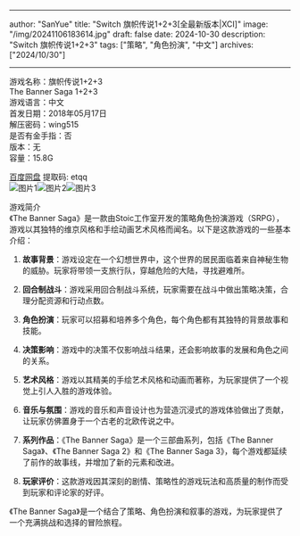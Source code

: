 
---
author: "SanYue"
title: "Switch 旗帜传说1+2+3[全最新版本|XCI]"
image: "/img/20241106183614.jpg"
draft: false
date: 2024-10-30
description: "Switch 旗帜传说1+2+3"
tags: ["策略", "角色扮演", "中文"]
archives: ["2024/10/30"]

---

游戏名称：旗帜传说1+2+3   
The Banner Saga 1+2+3    
游戏语言：中文  
首发日期：2018年05月17日  
解压密码：wing515  
是否有金手指：否  
版本：无   
容量：15.8G

[百度网盘](https://pan.baidu.com/s/1ANPdmJ3fygI-Qzwegd7plA) 提取码: etqq  
![图片1](/img/2fbcfa.jpg)![图片2](/img/43e76e.jpg)![图片3](/img/bad566.jpg)  

游戏简介  
《The Banner Saga》是一款由Stoic工作室开发的策略角色扮演游戏（SRPG），游戏以其独特的维京风格和手绘动画艺术风格而闻名。以下是这款游戏的一些基本介绍：

1. **故事背景**：游戏设定在一个幻想世界中，这个世界的居民面临着来自神秘生物的威胁。玩家将带领一支旅行队，穿越危险的大陆，寻找避难所。

2. **回合制战斗**：游戏采用回合制战斗系统，玩家需要在战斗中做出策略决策，合理分配资源和行动点数。

3. **角色扮演**：玩家可以招募和培养多个角色，每个角色都有其独特的背景故事和技能。

4. **决策影响**：游戏中的决策不仅影响战斗结果，还会影响故事的发展和角色之间的关系。

5. **艺术风格**：游戏以其精美的手绘艺术风格和动画而著称，为玩家提供了一个视觉上引人入胜的游戏体验。

6. **音乐与氛围**：游戏的音乐和声音设计也为营造沉浸式的游戏体验做出了贡献，让玩家仿佛置身于一个古老的北欧传说之中。

7. **系列作品**：《The Banner Saga》是一个三部曲系列，包括《The Banner Saga》、《The Banner Saga 2》和《The Banner Saga 3》，每个游戏都延续了前作的故事线，并增加了新的元素和改进。

8. **玩家评价**：这款游戏因其深刻的剧情、策略性的游戏玩法和高质量的制作而受到玩家和评论家的好评。

《The Banner Saga》是一个结合了策略、角色扮演和叙事的游戏，为玩家提供了一个充满挑战和选择的冒险旅程。
